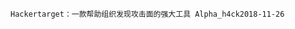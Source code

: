 
```
Hackertarget：一款帮助组织发现攻击面的强大工具 Alpha_h4ck2018-11-26

```

```



```



```



```


```



```


```



```


```



```


```



```


```



```


```



```


```



```


```



```


```



```

